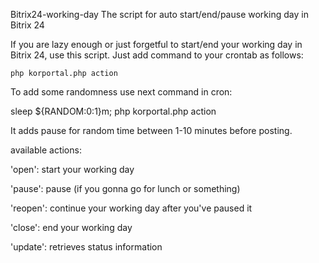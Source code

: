 Bitrix24-working-day
The script for auto start/end/pause working day in Bitrix 24

If you are lazy enough or just forgetful to start/end your working day in Bitrix 24, use this script. Just add command to your crontab as follows:

`php korportal.php action`

To add some randomness use next command in cron:

sleep ${RANDOM:0:1}m; php korportal.php action

It adds pause for random time between 1-10 minutes before posting.

available actions:

'open': start your working day

'pause': pause (if you gonna go for lunch or something)

'reopen': continue your working day after you've paused it

'close': end your working day

'update': retrieves status information

